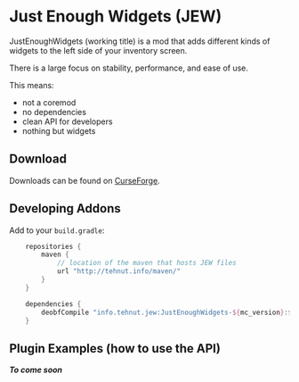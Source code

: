 # Just Enough Widgets (JEW)

JustEnoughWidgets (working title) is a mod that adds different kinds of widgets to the left side of your inventory screen. 

There is a large focus on stability, performance, and ease of use.

This means:

* not a coremod
* no dependencies
* clean API for developers
* nothing but widgets

## Download

Downloads can be found on [CurseForge](CURSE.LINK.HERE).

## Developing Addons

Add to your `build.gradle`:

```groovy
    repositories {
        maven {
            // location of the maven that hosts JEW files
            url "http://tehnut.info/maven/"
        }
    }

    dependencies {
        deobfCompile "info.tehnut.jew:JustEnoughWidgets-${mc_version}:${jew_version}"
    }
```

## Plugin Examples (how to use the API)

***To come soon***